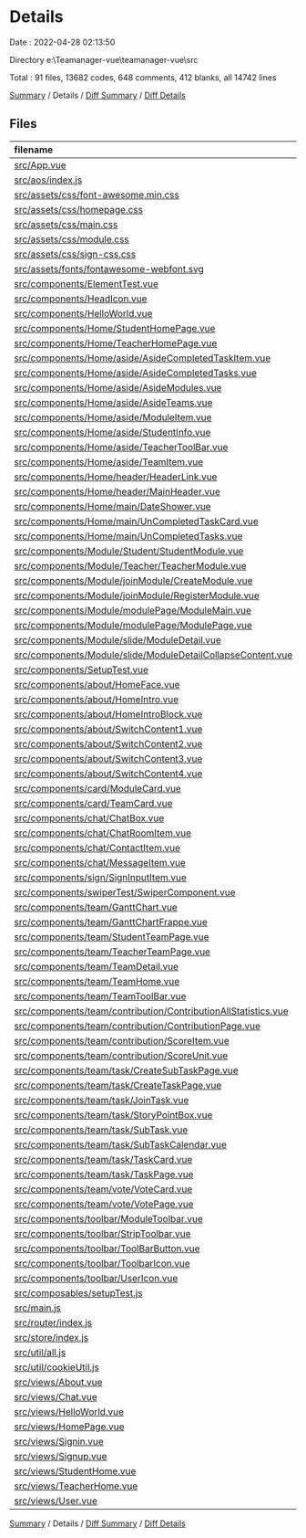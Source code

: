 # Details

Date : 2022-04-28 02:13:50

Directory e:\Teamanager-vue\teamanager-vue\src

Total : 91 files,  13682 codes, 648 comments, 412 blanks, all 14742 lines

[Summary](results.md) / Details / [Diff Summary](diff.md) / [Diff Details](diff-details.md)

## Files
| filename | language | code | comment | blank | total |
| :--- | :--- | ---: | ---: | ---: | ---: |
| [src/App.vue](/src/App.vue) | Vue | 36 | 5 | 5 | 46 |
| [src/aos/index.js](/src/aos/index.js) | JavaScript | 4 | 1 | 0 | 5 |
| [src/assets/css/font-awesome.min.css](/src/assets/css/font-awesome.min.css) | CSS | 1 | 3 | 1 | 5 |
| [src/assets/css/homepage.css](/src/assets/css/homepage.css) | CSS | 5 | 1 | 0 | 6 |
| [src/assets/css/main.css](/src/assets/css/main.css) | CSS | 386 | 94 | 5 | 485 |
| [src/assets/css/module.css](/src/assets/css/module.css) | CSS | 30 | 2 | 0 | 32 |
| [src/assets/css/sign-css.css](/src/assets/css/sign-css.css) | CSS | 103 | 1 | 4 | 108 |
| [src/assets/fonts/fontawesome-webfont.svg](/src/assets/fonts/fontawesome-webfont.svg) | XML | 2,671 | 0 | 1 | 2,672 |
| [src/components/ElementTest.vue](/src/components/ElementTest.vue) | Vue | 140 | 0 | 6 | 146 |
| [src/components/HeadIcon.vue](/src/components/HeadIcon.vue) | Vue | 111 | 1 | 3 | 115 |
| [src/components/HelloWorld.vue](/src/components/HelloWorld.vue) | Vue | 43 | 1 | 4 | 48 |
| [src/components/Home/StudentHomePage.vue](/src/components/Home/StudentHomePage.vue) | Vue | 355 | 45 | 4 | 404 |
| [src/components/Home/TeacherHomePage.vue](/src/components/Home/TeacherHomePage.vue) | Vue | 298 | 19 | 4 | 321 |
| [src/components/Home/aside/AsideCompletedTaskItem.vue](/src/components/Home/aside/AsideCompletedTaskItem.vue) | Vue | 49 | 2 | 4 | 55 |
| [src/components/Home/aside/AsideCompletedTasks.vue](/src/components/Home/aside/AsideCompletedTasks.vue) | Vue | 24 | 0 | 4 | 28 |
| [src/components/Home/aside/AsideModules.vue](/src/components/Home/aside/AsideModules.vue) | Vue | 26 | 0 | 3 | 29 |
| [src/components/Home/aside/AsideTeams.vue](/src/components/Home/aside/AsideTeams.vue) | Vue | 27 | 0 | 3 | 30 |
| [src/components/Home/aside/ModuleItem.vue](/src/components/Home/aside/ModuleItem.vue) | Vue | 63 | 1 | 4 | 68 |
| [src/components/Home/aside/StudentInfo.vue](/src/components/Home/aside/StudentInfo.vue) | Vue | 123 | 0 | 6 | 129 |
| [src/components/Home/aside/TeacherToolBar.vue](/src/components/Home/aside/TeacherToolBar.vue) | Vue | 0 | 0 | 1 | 1 |
| [src/components/Home/aside/TeamItem.vue](/src/components/Home/aside/TeamItem.vue) | Vue | 135 | 2 | 3 | 140 |
| [src/components/Home/header/HeaderLink.vue](/src/components/Home/header/HeaderLink.vue) | Vue | 46 | 0 | 2 | 48 |
| [src/components/Home/header/MainHeader.vue](/src/components/Home/header/MainHeader.vue) | Vue | 107 | 8 | 3 | 118 |
| [src/components/Home/main/DateShower.vue](/src/components/Home/main/DateShower.vue) | Vue | 268 | 13 | 39 | 320 |
| [src/components/Home/main/UnCompletedTaskCard.vue](/src/components/Home/main/UnCompletedTaskCard.vue) | Vue | 233 | 1 | 4 | 238 |
| [src/components/Home/main/UnCompletedTasks.vue](/src/components/Home/main/UnCompletedTasks.vue) | Vue | 48 | 0 | 3 | 51 |
| [src/components/Module/Student/StudentModule.vue](/src/components/Module/Student/StudentModule.vue) | Vue | 366 | 30 | 10 | 406 |
| [src/components/Module/Teacher/TeacherModule.vue](/src/components/Module/Teacher/TeacherModule.vue) | Vue | 415 | 37 | 7 | 459 |
| [src/components/Module/joinModule/CreateModule.vue](/src/components/Module/joinModule/CreateModule.vue) | Vue | 147 | 2 | 2 | 151 |
| [src/components/Module/joinModule/RegisterModule.vue](/src/components/Module/joinModule/RegisterModule.vue) | Vue | 189 | 7 | 4 | 200 |
| [src/components/Module/modulePage/ModuleMain.vue](/src/components/Module/modulePage/ModuleMain.vue) | Vue | 8 | 0 | 5 | 13 |
| [src/components/Module/modulePage/ModulePage.vue](/src/components/Module/modulePage/ModulePage.vue) | Vue | 17 | 0 | 5 | 22 |
| [src/components/Module/slide/ModuleDetail.vue](/src/components/Module/slide/ModuleDetail.vue) | Vue | 309 | 14 | 4 | 327 |
| [src/components/Module/slide/ModuleDetailCollapseContent.vue](/src/components/Module/slide/ModuleDetailCollapseContent.vue) | Vue | 87 | 16 | 4 | 107 |
| [src/components/SetupTest.vue](/src/components/SetupTest.vue) | Vue | 49 | 35 | 14 | 98 |
| [src/components/about/HomeFace.vue](/src/components/about/HomeFace.vue) | Vue | 111 | 4 | 6 | 121 |
| [src/components/about/HomeIntro.vue](/src/components/about/HomeIntro.vue) | Vue | 79 | 1 | 3 | 83 |
| [src/components/about/HomeIntroBlock.vue](/src/components/about/HomeIntroBlock.vue) | Vue | 110 | 4 | 3 | 117 |
| [src/components/about/SwitchContent1.vue](/src/components/about/SwitchContent1.vue) | Vue | 22 | 1 | 2 | 25 |
| [src/components/about/SwitchContent2.vue](/src/components/about/SwitchContent2.vue) | Vue | 22 | 1 | 2 | 25 |
| [src/components/about/SwitchContent3.vue](/src/components/about/SwitchContent3.vue) | Vue | 22 | 1 | 2 | 25 |
| [src/components/about/SwitchContent4.vue](/src/components/about/SwitchContent4.vue) | Vue | 22 | 1 | 2 | 25 |
| [src/components/card/ModuleCard.vue](/src/components/card/ModuleCard.vue) | Vue | 72 | 9 | 3 | 84 |
| [src/components/card/TeamCard.vue](/src/components/card/TeamCard.vue) | Vue | 87 | 9 | 4 | 100 |
| [src/components/chat/ChatBox.vue](/src/components/chat/ChatBox.vue) | Vue | 64 | 0 | 2 | 66 |
| [src/components/chat/ChatRoomItem.vue](/src/components/chat/ChatRoomItem.vue) | Vue | 52 | 0 | 3 | 55 |
| [src/components/chat/ContactItem.vue](/src/components/chat/ContactItem.vue) | Vue | 71 | 1 | 2 | 74 |
| [src/components/chat/MessageItem.vue](/src/components/chat/MessageItem.vue) | Vue | 142 | 1 | 5 | 148 |
| [src/components/sign/SignInputItem.vue](/src/components/sign/SignInputItem.vue) | Vue | 119 | 4 | 4 | 127 |
| [src/components/swiperTest/SwiperComponent.vue](/src/components/swiperTest/SwiperComponent.vue) | Vue | 43 | 4 | 4 | 51 |
| [src/components/team/GanttChart.vue](/src/components/team/GanttChart.vue) | Vue | 60 | 12 | 5 | 77 |
| [src/components/team/GanttChartFrappe.vue](/src/components/team/GanttChartFrappe.vue) | Vue | 122 | 11 | 1 | 134 |
| [src/components/team/StudentTeamPage.vue](/src/components/team/StudentTeamPage.vue) | Vue | 308 | 22 | 7 | 337 |
| [src/components/team/TeacherTeamPage.vue](/src/components/team/TeacherTeamPage.vue) | Vue | 307 | 22 | 4 | 333 |
| [src/components/team/TeamDetail.vue](/src/components/team/TeamDetail.vue) | Vue | 627 | 13 | 7 | 647 |
| [src/components/team/TeamHome.vue](/src/components/team/TeamHome.vue) | Vue | 159 | 10 | 4 | 173 |
| [src/components/team/TeamToolBar.vue](/src/components/team/TeamToolBar.vue) | Vue | 258 | 17 | 7 | 282 |
| [src/components/team/contribution/ContributionAllStatistics.vue](/src/components/team/contribution/ContributionAllStatistics.vue) | Vue | 58 | 10 | 5 | 73 |
| [src/components/team/contribution/ContributionPage.vue](/src/components/team/contribution/ContributionPage.vue) | Vue | 52 | 10 | 6 | 68 |
| [src/components/team/contribution/ScoreItem.vue](/src/components/team/contribution/ScoreItem.vue) | Vue | 116 | 0 | 4 | 120 |
| [src/components/team/contribution/ScoreUnit.vue](/src/components/team/contribution/ScoreUnit.vue) | Vue | 32 | 1 | 3 | 36 |
| [src/components/team/task/CreateSubTaskPage.vue](/src/components/team/task/CreateSubTaskPage.vue) | Vue | 137 | 1 | 4 | 142 |
| [src/components/team/task/CreateTaskPage.vue](/src/components/team/task/CreateTaskPage.vue) | Vue | 293 | 10 | 7 | 310 |
| [src/components/team/task/JoinTask.vue](/src/components/team/task/JoinTask.vue) | Vue | 76 | 0 | 4 | 80 |
| [src/components/team/task/StoryPointBox.vue](/src/components/team/task/StoryPointBox.vue) | Vue | 56 | 1 | 6 | 63 |
| [src/components/team/task/SubTask.vue](/src/components/team/task/SubTask.vue) | Vue | 194 | 8 | 5 | 207 |
| [src/components/team/task/SubTaskCalendar.vue](/src/components/team/task/SubTaskCalendar.vue) | Vue | 33 | 0 | 4 | 37 |
| [src/components/team/task/TaskCard.vue](/src/components/team/task/TaskCard.vue) | Vue | 219 | 8 | 6 | 233 |
| [src/components/team/task/TaskPage.vue](/src/components/team/task/TaskPage.vue) | Vue | 165 | 14 | 5 | 184 |
| [src/components/team/vote/VoteCard.vue](/src/components/team/vote/VoteCard.vue) | Vue | 137 | 0 | 3 | 140 |
| [src/components/team/vote/VotePage.vue](/src/components/team/vote/VotePage.vue) | Vue | 294 | 8 | 5 | 307 |
| [src/components/toolbar/ModuleToolbar.vue](/src/components/toolbar/ModuleToolbar.vue) | Vue | 148 | 13 | 5 | 166 |
| [src/components/toolbar/StripToolbar.vue](/src/components/toolbar/StripToolbar.vue) | Vue | 108 | 2 | 3 | 113 |
| [src/components/toolbar/ToolBarButton.vue](/src/components/toolbar/ToolBarButton.vue) | Vue | 27 | 0 | 3 | 30 |
| [src/components/toolbar/ToolbarIcon.vue](/src/components/toolbar/ToolbarIcon.vue) | Vue | 40 | 0 | 4 | 44 |
| [src/components/toolbar/UserIcon.vue](/src/components/toolbar/UserIcon.vue) | Vue | 18 | 0 | 3 | 21 |
| [src/composables/setupTest.js](/src/composables/setupTest.js) | JavaScript | 26 | 8 | 11 | 45 |
| [src/main.js](/src/main.js) | JavaScript | 26 | 1 | 4 | 31 |
| [src/router/index.js](/src/router/index.js) | JavaScript | 132 | 3 | 4 | 139 |
| [src/store/index.js](/src/store/index.js) | JavaScript | 113 | 6 | 1 | 120 |
| [src/util/all.js](/src/util/all.js) | JavaScript | 15 | 0 | 3 | 18 |
| [src/util/cookieUtil.js](/src/util/cookieUtil.js) | JavaScript | 12 | 0 | 1 | 13 |
| [src/views/About.vue](/src/views/About.vue) | Vue | 170 | 0 | 13 | 183 |
| [src/views/Chat.vue](/src/views/Chat.vue) | Vue | 373 | 19 | 6 | 398 |
| [src/views/HelloWorld.vue](/src/views/HelloWorld.vue) | Vue | 58 | 1 | 3 | 62 |
| [src/views/HomePage.vue](/src/views/HomePage.vue) | Vue | 186 | 14 | 8 | 208 |
| [src/views/Signin.vue](/src/views/Signin.vue) | Vue | 251 | 7 | 6 | 264 |
| [src/views/Signup.vue](/src/views/Signup.vue) | Vue | 270 | 10 | 3 | 283 |
| [src/views/StudentHome.vue](/src/views/StudentHome.vue) | Vue | 17 | 2 | 4 | 23 |
| [src/views/TeacherHome.vue](/src/views/TeacherHome.vue) | Vue | 17 | 2 | 4 | 23 |
| [src/views/User.vue](/src/views/User.vue) | Vue | 15 | 0 | 3 | 18 |

[Summary](results.md) / Details / [Diff Summary](diff.md) / [Diff Details](diff-details.md)